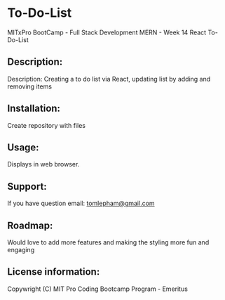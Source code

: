 # To-Do-List
MITxPro BootCamp - Full Stack Development MERN - Week 14 React To-Do-List 

## Description: ## 
Description: Creating a to do list via React, updating list by adding and removing items

## Installation: 
Create repository with files

## Usage: 
Displays in web browser.

## Support: 
If you have question email: tomlepham@gmail.com

## Roadmap: 
Would love to add more features and making the styling more fun and engaging

## License information:
Copywright (C) MIT Pro Coding Bootcamp Program - Emeritus
